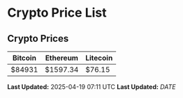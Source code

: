 # Crypto Price List

## Crypto Prices
| Bitcoin | Ethereum | Litecoin |
| ------- | -------- | -------- |
| $84931 | $1597.34 | $76.15 |
**Last Updated:** 2025-04-19 07:11 UTC
**Last Updated:** $DATE$
